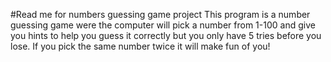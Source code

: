 #Read me for numbers guessing game project
This program is a number guessing game were the computer will pick a number
 from 1-100 and give you hints to help you guess it correctly but you only have
 5 tries before you lose. If you pick the same number twice it will make fun of
 you!
